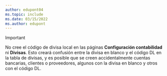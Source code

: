 ```yaml
---
author: edupont04
ms.topic: include
ms.date: 03/15/2022
ms.author: edupont
---
```

> [!Important]
> No cree el código de divisa local en las páginas **Configuración contabilidad** ni **Divisas**. Esto creará confusión entre la divisa en blanco y el código DL en la tabla de divisas, y es posible que se creen accidentalmente cuentas bancarias, clientes o proveedores, algunos con la divisa en blanco y otros con el código DL.
